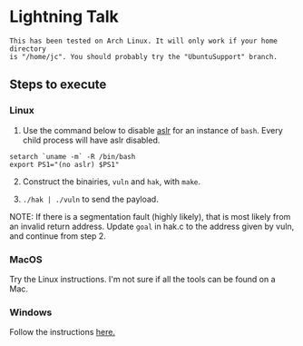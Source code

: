 # Lightning Talk

```
This has been tested on Arch Linux. It will only work if your home directory
is "/home/jc". You should probably try the "UbuntuSupport" branch.
```

## Steps to execute

### Linux

1. Use the command below to disable
[aslr](https://en.wikipedia.org/wiki/Address_space_layout_randomization)
for an instance of `bash`. Every child process will have aslr disabled.

```
setarch `uname -m` -R /bin/bash
export PS1="(no aslr) $PS1"
```

2. Construct the binairies, `vuln` and `hak`, with `make`.

3. `./hak | ./vuln` to send the payload.

NOTE: If there is a segmentation fault (highly likely), that is most likely
from an invalid return address. Update `goal` in hak.c to the address given
by vuln, and continue from step 2.

### MacOS

Try the Linux instructions. I'm not sure if all the tools can be found on
a Mac.

### Windows

Follow the instructions
[here.](https://tutorials.ubuntu.com/tutorial/tutorial-install-ubuntu-desktop)
